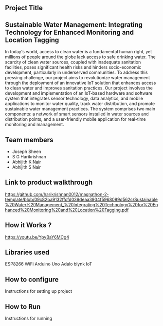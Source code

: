 ## Project Title
## Sustainable Water Management: Integrating Technology for Enhanced Monitoring and Location Tagging

In today's world, access to clean water is a fundamental human right, yet millions of people around the globe lack access to safe drinking water. The scarcity of clean water sources, coupled with inadequate sanitation facilities, poses significant health risks and hinders socio-economic development, particularly in underserved communities. To address this pressing challenge, our project aims to revolutionize water management through the deployment of an innovative IoT solution that enhances access to clean water and improves sanitation practices.
Our project involves the development and implementation of an IoT-based hardware and software system that integrates sensor technology, data analytics, and mobile applications to monitor water quality, track water distribution, and promote sustainable water management practices. The system comprises two main components: a network of smart sensors installed in water sources and distribution points, and a user-friendly mobile application for real-time monitoring and management.

## Team members
- Joseph Sheen
- S G Harikrishnan
- Abhijith K Nair
- Abhijith S Nair
## Link to product walkthrough
https://github.com/harikrishnan0012/magnathon-2-template/blob/09c82ba9132ffcfd039deaa3904f5968089d562c/Sustainable%20Water%20Management_%20Integrating%20Technology%20for%20Enhanced%20Monitoring%20and%20Location%20Tagging.pdf

## How it Works ?
https://youtu.be/YpyBaY6MCg4

## Libraries used
ESP8266 WiFi 
Arduino Uno
Adalo
blynk IoT 

## How to configure
Instructions for setting up project

## How to Run
Instructions for running
